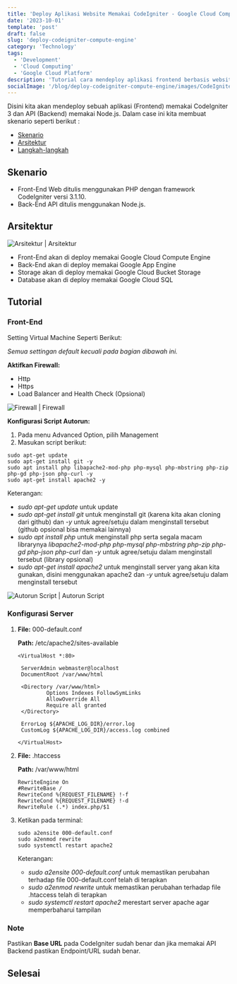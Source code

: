 ```yaml
---
title: 'Deploy Aplikasi Website Memakai CodeIgniter - Google Cloud Compute Engine'
date: '2023-10-01'
template: 'post'
draft: false
slug: 'deploy-codeigniter-compute-engine'
category: 'Technology'
tags:
  - 'Development'
  - 'Cloud Computing'
  - 'Google Cloud Platform'
description: 'Tutorial cara mendeploy aplikasi frontend berbasis website html memakai apache2 dan framework Bootstrap dan CodeIgniter versi 3 di Google Cloud Platform Compute Engine.'
socialImage: '/blog/deploy-codeigniter-compute-engine/images/CodeIgniterLogo.png'
---
```


Disini kita akan mendeploy sebuah aplikasi (Frontend) memakai CodeIgniter 3 dan API (Backend) memakai Node.js. Dalam case ini kita membuat skenario seperti berikut :

- [Skenario](#skenario)
- [Arsitektur](#arsitektur)
- [Langkah-langkah](#tutorial)

## Skenario

- Front-End Web ditulis menggunakan PHP dengan framework CodeIgniter versi 3.1.10.
- Back-End API ditulis menggunakan Node.js.

## Arsitektur

![Arsitektur | Arsitektur](/blog/deploy-codeigniter-compute-engine/images/Arsitektur.jpeg)

- Front-End akan di deploy memakai Google Cloud Compute Engine
- Back-End akan di deploy memakai Google App Engine
- Storage akan di deploy memakai Google Cloud Bucket Storage
- Database akan di deploy memakai Google Cloud SQL

## Tutorial

### Front-End

Setting Virtual Machine Seperti Berikut:

_Semua settingan default kecuali pada bagian dibawah ini._

**Aktifkan Firewall:**

- Http
- Https
- Load Balancer and Health Check (Opsional)

![Firewall | Firewall](/blog/deploy-codeigniter-compute-engine/images/Firewall.png)

**Konfigurasi Script Autorun:**

1. Pada menu Advanced Option, pilih Management
2. Masukan script berikut:

```
sudo apt-get update
sudo apt-get install git -y
sudo apt install php libapache2-mod-php php-mysql php-mbstring php-zip php-gd php-json php-curl -y
sudo apt-get install apache2 -y
```

Keterangan:

- _sudo apt-get update_ untuk update
- _sudo apt-get install git_ untuk menginstall git (karena kita akan cloning dari github) dan _-y_ untuk agree/setuju dalam menginstall tersebut (github opsional bisa memakai lainnya)
- _sudo apt install php_ untuk menginstall php serta segala macam librarynya _libapache2-mod-php php-mysql php-mbstring php-zip php-gd php-json php-curl_ dan _-y_ untuk agree/setuju dalam menginstall tersebut (library opsional)
- _sudo apt-get install apache2_ untuk menginstall server yang akan kita gunakan, disini menggunakan apache2 dan _-y_ untuk agree/setuju dalam menginstall tersebut

![Autorun Script | Autorun Script](/blog/deploy-codeigniter-compute-engine/images/Autorun.png)

### Konfigurasi Server

1. **File:** 000-default.conf

   **Path:** /etc/apache2/sites-available

   ```
   <VirtualHost *:80>

   	ServerAdmin webmaster@localhost
   	DocumentRoot /var/www/html

   	<Directory /var/www/html>
   			Options Indexes FollowSymLinks
   			AllowOverride All
   			Require all granted
   	</Directory>

   	ErrorLog ${APACHE_LOG_DIR}/error.log
   	CustomLog ${APACHE_LOG_DIR}/access.log combined

   </VirtualHost>

   ```

2. **File:** .htaccess

   **Path:** /var/www/html

   ```
   RewriteEngine On
   #RewriteBase /
   RewriteCond %{REQUEST_FILENAME} !-f
   RewriteCond %{REQUEST_FILENAME} !-d
   RewriteRule (.*) index.php/$1
   ```

3. Ketikan pada terminal:

   ```
   sudo a2ensite 000-default.conf
   sudo a2enmod rewrite
   sudo systemctl restart apache2
   ```

   Keterangan:

   - _sudo a2ensite 000-default.conf_ untuk memastikan perubahan terhadap file 000-default.conf telah di terapkan
   - _sudo a2enmod rewrite_ untuk memastikan perubahan terhadap file .htaccess telah di terapkan
   - _sudo systemctl restart apache2_ merestart server apache agar memperbaharui tampilan

### Note

Pastikan **Base URL** pada CodeIgniter sudah benar dan jika memakai API Backend pastikan Endpoint/URL sudah benar.

## Selesai

